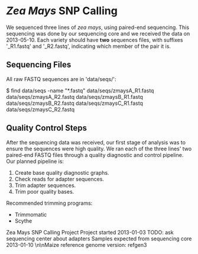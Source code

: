 # *Zea Mays* SNP Calling

We sequenced three lines of *zea mays*, using paired-end 
sequencing. This sequencing was done by our sequencing core and we 
received the data on 2013-05-10. Each variety should have **two** 
sequences files, with suffixes '_R1.fastq' and '_R2.fastq', indicating 
which member of the pair it is.

## Sequencing Files

All raw FASTQ sequences are in 'data/seqs/':

$ find data/seqs -name "*.fastq"
data/seqs/zmaysA_R1.fastq
data/seqs/zmaysA_R2.fastq
data/seqs/zmaysB_R1.fastq
data/seqs/zmaysB_R2.fastq
data/seqs/zmaysC_R1.fastq
data/seqs/zmaysC_R2.fastq

## Quality Control Steps

After the sequencing data was received, our first stage of analysis 
was to ensure the sequences were high quality. We ran each of the 
three lines' two paired-end FASTQ files through a quality diagnostic
and control pipeline. Our planned pipeline is:

1. Create base quality diagnostic graphs.
2. Check reads for adapter sequences.
3. Trim adapter sequences.
4. Trim poor quality bases.

Recommended trimming programs:

- Trimmomatic
- Scythe



Zea Mays SNP Calling Project
Project started 2013-01-03
TODO: ask sequencing center about adapters
Samples expected from sequencing core 2013-01-10
\n\nMaize reference genome version: refgen3
